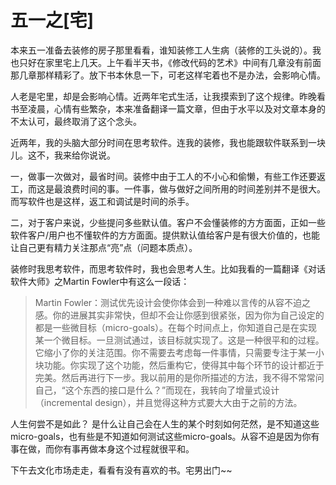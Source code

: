 五一之[宅]
=====

本来五一准备去装修的房子那里看看，谁知装修工人生病（装修的工头说的）。我也只好在家里宅上几天。上午看半天书，《修改代码的艺术》中间有几章没有前面那几章那样精彩了。放下书本休息一下，可老这样宅着也不是办法，会影响心情。
 
人老是宅里，却是会影响心情。近两年宅式生活，让我摸索到了这个规律。昨晚看书至凌晨，心情有些繁杂，本来准备翻译一篇文章，但由于水平以及对文章本身的不太认可，最终取消了这个念头。
 
近两年，我的头脑大部分时间在思考软件。连我的装修，我也能跟软件联系到一块儿。这不，我来给你说说。
 
一，做事一次做对，最省时间。装修中由于工人的不小心和偷懒，有些工作还要返工，而这是最浪费时间的事。一件事，做与做好之间所用的时间差别并不是很大。而写软件也是这样，返工和调试是时间的杀手。
 
二，对于客户来说，少些提问多些默认值。客户不会懂装修的方方面面，正如一些软件客户/用户也不懂软件的方方面面。提供默认值给客户是有很大价值的，也能让自己更有精力关注那点“亮”点（问题本质点）。
 
装修时我思考软件，而思考软件时，我也会思考人生。比如我看的一篇翻译《对话软件大师》之Martin Fowler中有这么一段话：
 
> Martin Fowler：测试优先设计会使你体会到一种难以言传的从容不迫之感。你的进展其实非常快，但却不会让你感到很紧张，因为你为自己设定的都是一些微目标（micro-goals）。在每个时间点上，你知道自己是在实现某一个微目标。一旦测试通过，该目标就实现了。这是一种很平和的过程。它缩小了你的关注范围。你不需要去考虑每一件事情，只需要专注于某一小块功能。你实现了这个功能，然后重构它，使得其中每个环节的设计都近于完美。然后再进行下一步。我以前用的是你所描述的方法，我不得不常常问自己，“这个东西的接口是什么？”而现在，我转向了增量式设计（incremental design），并且觉得这种方式要大大由于之前的方法。
 
人生何尝不是如此？ 是什么让自己会在人生的某个时刻如何茫然，是不知道这些micro-goals，也有些是不知道如何测试这些micro-goals。从容不迫是因为你有事在做，而你有事再做本身这个过程就很平和。
 
下午去文化市场走走，看看有没有喜欢的书。宅男出门~~
